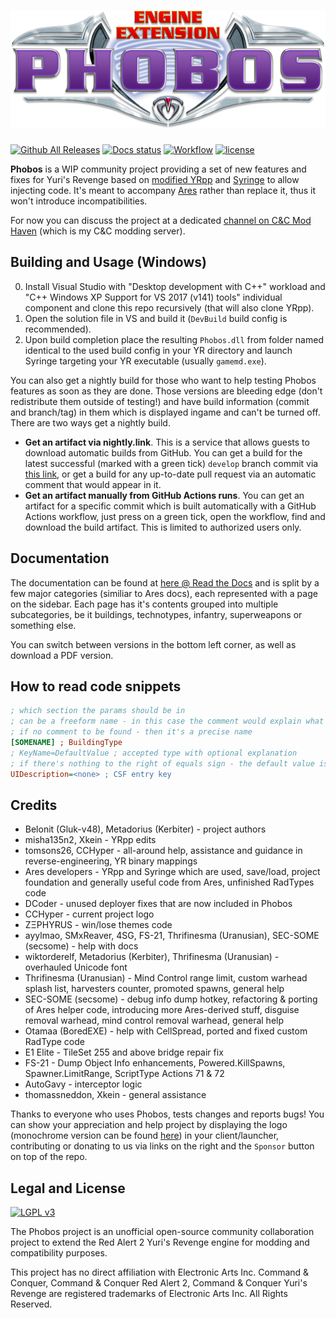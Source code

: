 # ![Phobos YR Engine Extension](logo.png)

[![Github All Releases](https://img.shields.io/github/downloads/Phobos-developers/Phobos/total.svg)](https://github.com/Phobos-developers/Phobos/releases)
[![Docs status](https://readthedocs.org/projects/phobos/badge/?version=latest)](https://phobos.readthedocs.io/en/latest/?badge=latest)
[![Workflow](https://img.shields.io/github/workflow/status/Phobos-developers/Phobos/Nightly%20Build.svg)](https://github.com/Phobos-developers/Phobos/actions)
[![license](https://img.shields.io/github/license/Phobos-developers/Phobos.svg)](https://www.gnu.org/licenses/lgpl-3.0.en.html)

**Phobos** is a WIP community project providing a set of new features and fixes for Yuri's Revenge based on [modified YRpp](https://github.com/Metadorius/YRpp) and [Syringe](https://github.com/Ares-Developers/Syringe) to allow injecting code. It's meant to accompany [Ares](https://github.com/Ares-Developers/Ares) rather than replace it, thus it won't introduce incompatibilities.

For now you can discuss the project at a dedicated [channel on C&C Mod Haven](https://discord.gg/sZeMzz6qVg) (which is my C&C modding server).


Building and Usage (Windows)
----------------------------

0. Install Visual Studio with "Desktop development with C++" workload and "C++ Windows XP Support for VS 2017 (v141) tools" individual component and clone this repo recursively (that will also clone YRpp).
1. Open the solution file in VS and build it (`DevBuild` build config is recommended).
2. Upon build completion place the resulting `Phobos.dll` from folder named identical to the used build config in your YR directory and launch Syringe targeting your YR executable (usually `gamemd.exe`).

You can also get a nightly build for those who want to help testing Phobos features as soon as they are done. Those versions are bleeding edge (don't redistribute them outside of testing!) and have build information (commit and branch/tag) in them which is displayed ingame and can't be turned off. There are two ways get a nightly build.
- **Get an artifact via nightly.link**. This is a service that allows guests to download automatic builds from GitHub. You can get a build for the latest successful (marked with a green tick) `develop` branch commit via [this link](https://nightly.link/Phobos-developers/Phobos/blob/develop/.github/workflows/nightly.yml), or get a build for any up-to-date pull request via an automatic comment that would appear in it. 
- **Get an artifact manually from GitHub Actions runs**. You can get an artifact for a specific commit which is built automatically with a GitHub Actions workflow, just press on a green tick, open the workflow, find and download the build artifact. This is limited to authorized users only.

Documentation
-------------

The documentation can be found at [here @ Read the Docs](https://phobos.readthedocs.io) and is split by a few major categories (similiar to Ares docs), each represented with a page on the sidebar. Each page has it's contents grouped into multiple subcategories, be it buildings, technotypes, infantry, superweapons or something else.

You can switch between versions in the bottom left corner, as well as download a PDF version.

How to read code snippets
-------------------------

```ini
; which section the params should be in
; can be a freeform name - in this case the comment would explain what it is
; if no comment to be found - then it's a precise name
[SOMENAME] ; BuildingType
; KeyName=DefaultValue ; accepted type with optional explanation
; if there's nothing to the right of equals sign - the default value is empty/absent
UIDescription=<none> ; CSF entry key
```

Credits
-------

- Belonit (Gluk-v48), Metadorius (Kerbiter) - project authors
- misha135n2, Xkein - YRpp edits
- tomsons26, CCHyper - all-around help, assistance and guidance in reverse-engineering, YR binary mappings
- Ares developers - YRpp and Syringe which are used, save/load, project foundation and generally useful code from Ares, unfinished RadTypes code 
- DCoder - unused deployer fixes that are now included in Phobos
- CCHyper - current project logo
- ZΞPHYɌUS - win/lose themes code
- ayylmao, SMxReaver, 4SG, FS-21, Thrifinesma (Uranusian), SEC-SOME (secsome) - help with docs
- wiktorderelf, Metadorius (Kerbiter), Thrifinesma (Uranusian) - overhauled Unicode font
- Thrifinesma (Uranusian) - Mind Control range limit, custom warhead splash list, harvesters counter, promoted spawns, general help
- SEC-SOME (secsome) - debug info dump hotkey, refactoring & porting of Ares helper code, introducing more Ares-derived stuff, disguise removal warhead, mind control removal warhead, general help
- Otamaa (BoredEXE) - help with CellSpread, ported and fixed custom RadType code
- E1 Elite - TileSet 255 and above bridge repair fix
- FS-21 - Dump Object Info enhancements, Powered.KillSpawns, Spawner.LimitRange, ScriptType Actions 71 & 72
- AutoGavy - interceptor logic
- thomassneddon, Xkein - general assistance

Thanks to everyone who uses Phobos, tests changes and reports bugs! You can show your appreciation and help project by displaying the logo (monochrome version can be found [here](https://github.com/Phobos-developers/Phobos/logo-mono.png)) in your client/launcher, contributing or donating to us via links on the right and the `Sponsor` button on top of the repo.

Legal and License
-----
[![LGPL v3](https://www.gnu.org/graphics/lgplv3-147x51.png)](https://opensource.org/licenses/LGPL-3.0)

The Phobos project is an unofficial open-source community collaboration project to extend the Red Alert 2 Yuri's Revenge engine for modding and compatibility purposes.

This project has no direct affiliation with Electronic Arts Inc. Command & Conquer, Command & Conquer Red Alert 2, Command & Conquer Yuri's Revenge are registered trademarks of Electronic Arts Inc. All Rights Reserved.


